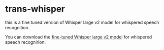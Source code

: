 # trans-whisper
this is a fine tuned version of Whisper large v2 model for whispered speech recognition.

You can download the [fine-tuned Whisper large v2 model](https://drive.google.com/file/d/1MB8qjPk8lmtECmuKX0qXhlXr9uwmnA0g/view?usp=sharing) for whispered speech recognirion.
